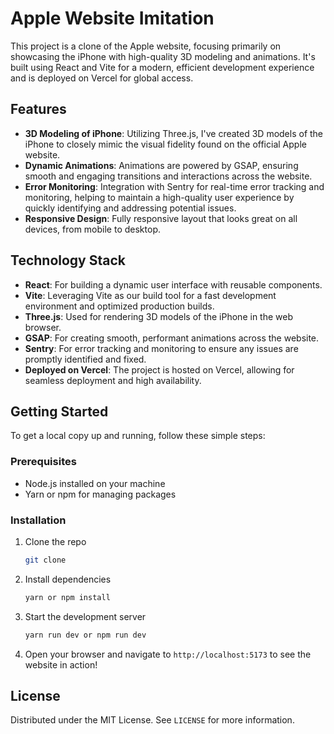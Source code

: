 # Apple Website Imitation

This project is a clone of the Apple website, focusing primarily on showcasing the iPhone with high-quality 3D modeling and animations. It's built using React and Vite for a modern, efficient development experience and is deployed on Vercel for global access.

## Features

- **3D Modeling of iPhone**: Utilizing Three.js, I've created 3D models of the iPhone to closely mimic the visual fidelity found on the official Apple website.
- **Dynamic Animations**: Animations are powered by GSAP, ensuring smooth and engaging transitions and interactions across the website.
- **Error Monitoring**: Integration with Sentry for real-time error tracking and monitoring, helping to maintain a high-quality user experience by quickly identifying and addressing potential issues.
- **Responsive Design**: Fully responsive layout that looks great on all devices, from mobile to desktop.

## Technology Stack

- **React**: For building a dynamic user interface with reusable components.
- **Vite**: Leveraging Vite as our build tool for a fast development environment and optimized production builds.
- **Three.js**: Used for rendering 3D models of the iPhone in the web browser.
- **GSAP**: For creating smooth, performant animations across the website.
- **Sentry**: For error tracking and monitoring to ensure any issues are promptly identified and fixed.
- **Deployed on Vercel**: The project is hosted on Vercel, allowing for seamless deployment and high availability.

## Getting Started

To get a local copy up and running, follow these simple steps:

### Prerequisites

- Node.js installed on your machine
- Yarn or npm for managing packages

### Installation

1. Clone the repo
   ```sh
   git clone
    ```
2. Install dependencies
    ```sh
    yarn or npm install
    ```
3. Start the development server
    ```sh
    yarn run dev or npm run dev
    ```
4. Open your browser and navigate to `http://localhost:5173` to see the website in action!

## License

Distributed under the MIT License. See `LICENSE` for more information.


